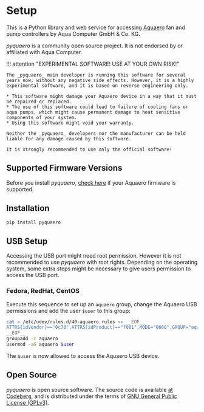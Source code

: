 # Setup

This is a Python library and web service for accessing [Aquaero](https://aquacomputer.de/aquaero-5.html) fan and pump controllers by Aqua Computer GmbH & Co. KG.

_pyquaero_ is a community open source project. It is not endorsed by or affiliated with Aqua Computer.

!!! attention "EXPERIMENTAL SOFTWARE! USE AT YOUR OWN RISK!"

    The _pyquaero_ main developer is running this software for several years now, without any negative side effects. However, it is a highly experimental software, and it is based on reverse engineering only.

    * This software might damage your Aquaero device in a way that it must be repaired or replaced.
    * The use of this software could lead to failure of cooling fans or aqua pumps, which might cause permanent damage to heat sensitive components of your system.
    * Using this software might void your warranty.

    Neither the _pyquaero_ developers nor the manufacturer can be held liable for any damage caused by this software.

    It is strongly recommended to use only the official software!

## Supported Firmware Versions

Before you install _pyquaero_, [check here](firmware.md) if your Aquaero firmware is supported.

## Installation

```sh
pip install pyquaero
```

## USB Setup

Accessing the USB port might need root permission. However it is not recommended to use _pyquaero_ with root rights. Depending on the operating system, some extra steps might be necessary to give users permission to access the USB port.

### Fedora, RedHat, CentOS

Execute this sequence to set up an `aquaero` group, change the Aquaero USB permissions and add the user `$user` to this group:

```sh
cat > /etc/udev/rules.d/40-aquaero.rules << __EOF__
ATTRS{idVendor}=="0c70",ATTRS{idProduct}=="f001",MODE="0660",GROUP="aquaero"
__EOF__
groupadd -r aquaero
usermod -aG aquaero $user
```

The `$user` is now allowed to access the Aquaero USB device.

## Open Source

_pyquaero_ is open source software. The source code is available [at Codeberg](https://codeberg.org/shred/pyquaero), and is distributed under the terms of [GNU General Public License (GPLv3)](https://www.gnu.org/licenses/gpl-3.0.en.html#content).
